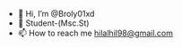 - 👋 Hi, I’m @Broly01xd
- 🌱 Student-(Msc.St)
- 📫 How to reach me hilalhil98@gmail.com

<!---
Broly01xd/Broly01xd is a ✨ special ✨ repository because its `README.md` (this file) appears on your GitHub profile.
You can click the Preview link to take a look at your changes.
--->
